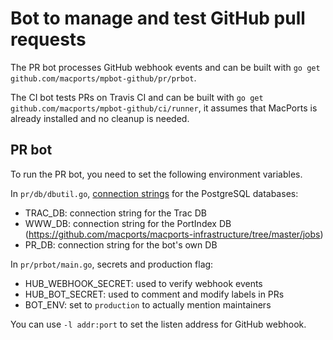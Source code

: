 # Bot to manage and test GitHub pull requests

The PR bot processes GitHub webhook events and can be built with `go get github.com/macports/mpbot-github/pr/prbot`.

The CI bot tests PRs on Travis CI and can be built with `go get github.com/macports/mpbot-github/ci/runner`,
it assumes that MacPorts is already installed and no cleanup is needed.

## PR bot

To run the PR bot, you need to set the following environment variables.

In `pr/db/dbutil.go`, [connection strings](https://godoc.org/github.com/lib/pq#hdr-Connection_String_Parameters) for the PostgreSQL databases:

- TRAC_DB: connection string for the Trac DB
- WWW_DB: connection string for the PortIndex DB (https://github.com/macports/macports-infrastructure/tree/master/jobs)
- PR_DB: connection string for the bot's own DB

In `pr/prbot/main.go`, secrets and production flag:

- HUB_WEBHOOK_SECRET: used to verify webhook events
- HUB_BOT_SECRET: used to comment and modify labels in PRs
- BOT_ENV: set to `production` to actually mention maintainers

You can use `-l addr:port` to set the listen address for GitHub webhook.

